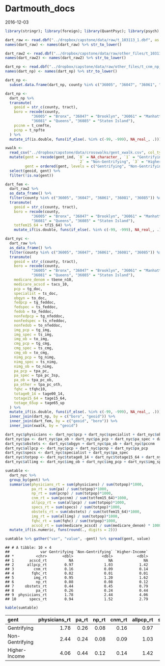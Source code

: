 Dartmouth\_docs
================
2016-12-03

``` r
library(stringr); library(foreign); library(QuantPsyc); library(psych); library(knitr); library(tidyverse)
```

``` r
dart_raw <- read.dbf("../dropbox/capstone/data/raw/t_103113_1.dbf", as.is = TRUE)
names(dart_raw) <- names(dart_raw) %>% str_to_lower()

dart_raw2 <- read.dbf("../dropbox/capstone/data/raw/other_files/t_103113_2.dbf", as.is = T)
names(dart_raw2) <- names(dart_raw2) %>% str_to_lower()

dart_np <- read.dbf("../dropbox/capstone/data/raw/other_files/t_cnm_np_122013.dbf", as.is = T)
names(dart_np) <- names(dart_np) %>% str_to_lower()
```

``` r
dart_np <-
  subset.data.frame(dart_np, county %in% c("36005", "36047", "36061", "36081", "36085"))

dart_np <-
  dart_np %>%
  transmute(
    geoid = str_c(county, tract),
    boro = recode(county, 
            "36005" = "Bronx", "36047" = "Brooklyn", "36061" = "Manhattan", 
            "36081" = "Queens", "36085" = "Staten Island"),
    pccnm = t_cnmfte, 
    pcnp = t_npfte
  ) %>%
  mutate_if(is.double, funs(if_else(. %in% c(-99, -999), NA_real_, .)))
```

``` r
xwalk <- 
  read_csv("../dropbox/capstone/data/crosswalks/gent_xwalk.csv", col_types = cols(geoid = "c")) %>% 
  mutate(gent = recode(gent_ind, `0` = NA_character_, `1` = "Gentrifying", 
                                 `2` = "Non-Gentrifying", `3` = "Higher-Income"),
         gent = ordered(gent, levels = c("Gentrifying", "Non-Gentrifying", "Higher-Income"))) %>% 
  select(geoid, gent) %>% 
  filter(!is.na(gent))
```

``` r
dart_fem <-
  dart_raw2 %>%
  as_data_frame() %>%
  filter(county %in% c("36005", "36047", "36061", "36081", "36085")) %>% 
  transmute(
    geoid = str_c(county, tract),
    boro = recode(county, 
            "36005" = "Bronx", "36047" = "Brooklyn", "36061" = "Manhattan", 
            "36081" = "Queens", "36085" = "Staten Island"),
    totfem15_64 = tf15_64) %>%
    mutate_if(is.double, funs(if_else(. %in% c(-99, -999), NA_real_, .)))
```

``` r
dart_nyc <- 
  dart_raw %>% 
  as_data_frame() %>%
  filter(county %in% c("36005", "36047", "36061", "36081", "36085")) %>% 
  transmute(
    geoid = str_c(county, tract),
    boro = recode(county, 
            "36005" = "Bronx", "36047" = "Brooklyn", "36061" = "Manhattan", 
            "36081" = "Queens", "36085" = "Staten Island"),
    medicare_denom = tbene_n10,
    medicare_acscd = tacs_10,
    pcp = tg_doc,
    specialist = ts_doc,
    obgyn = to_doc,
    fedpcp = tg_feddoc,
    fedspec = ts_feddoc, 
    fedob = to_feddoc,
    nonfedpcp = tg_nfeddoc, 
    nonfedspec = ts_nfeddoc,
    nonfedob = to_nfeddoc,
    img_pcp = tg_img,
    img_spec = ts_img,
    img_ob = to_img, 
    cmg_pcp = tg_cmg,
    cmg_spec = ts_cmg, 
    cmg_ob = to_cmg, 
    nimg_pcp = tg_nimg,
    nimg_spec = ts_nimg,
    nimg_ob = to_nimg,
    pa_pcp = tpa_pc,
    pa_spec = tpa_pc_3sp,
    pa_ob = tpa_pc_ob,
    pa_other = tpa_pc_oth,
    fqhc = tfqhc10,
    totage0_14 = tage00_14,
    totage15_64 = tage15_64,
    totage_65up = tage65_up
  ) %>% 
  mutate_if(is.double, funs(if_else(. %in% c(-99, -999), NA_real_, .))) %>%
  inner_join(dart_np, by = c("boro", "geoid")) %>%
  inner_join(dart_fem, by = c("geoid", "boro")) %>%
  inner_join(xwalk, by = "geoid")
```

``` r
dart_nyc$physicians <- dart_nyc$pcp + dart_nyc$specialist + dart_nyc$obgyn
dart_nyc$pa <- dart_nyc$pa_ob + dart_nyc$pa_pcp + dart_nyc$pa_spec + dart_nyc$pa_other
dart_nyc$obstets <- dart_nyc$obgyn + dart_nyc$pa_ob + dart_nyc$pccnm
dart_nyc$allpcp <- dart_nyc$pcp + dart_nyc$pcnp + dart_nyc$pa_pcp
dart_nyc$specs <- dart_nyc$specialist + dart_nyc$pa_spec
dart_nyc$totpop <- dart_nyc$totage0_14 + dart_nyc$totage15_64 + dart_nyc$totage_65up
dart_nyc$allimg <- dart_nyc$img_ob + dart_nyc$img_pcp + dart_nyc$img_spec
```

``` r
sumtable <- 
  dart_nyc %>%
  group_by(gent) %>%
  summarise(physicians_rt = sum(physicians) / sum(totpop)*1000,
            pa_rt = sum(pa) / sum(totpop)*1000,
            np_rt = sum(pcnp) / sum(totpop)*1000,
            cnm_rt = sum(pccnm) / sum(totfem15_64)*1000,
            allpcp_rt = sum(allpcp) / sum(totpop)*1000,
            specs_rt = sum(specs) / sum(totpop)*1000,
            obstets_rt = sum(obstets) / sum(totfem15_64)*1000,
            img_rt = sum(allimg) / sum(totpop)*1000,
            fqhc_rt = sum(fqhc) / sum(totpop)*1000, 
            acscd_rt = sum(medicare_acscd) / sum(medicare_denom) * 1000) %>%
  mutate_if(is.numeric, funs(round(., digits = 2)))

sumtable %>% gather("var", "value", -gent) %>% spread(gent, value)
```

    ## # A tibble: 10 × 4
    ##              var Gentrifying `Non-Gentrifying` `Higher-Income`
    ## *          <chr>       <dbl>             <dbl>           <dbl>
    ## 1       acscd_rt          NA                NA              NA
    ## 2      allpcp_rt        0.97              1.03            1.42
    ## 3         cnm_rt        0.16              0.09            0.14
    ## 4        fqhc_rt        0.02              0.01            0.01
    ## 5         img_rt        0.95              1.20            1.62
    ## 6          np_rt        0.08              0.08            0.12
    ## 7     obstets_rt        0.44              0.45            0.79
    ## 8          pa_rt        0.26              0.24            0.44
    ## 9  physicians_rt        1.78              2.44            4.06
    ## 10      specs_rt        0.94              1.52            2.79

``` r
kable(sumtable)
```

| gent            |  physicians\_rt|  pa\_rt|  np\_rt|  cnm\_rt|  allpcp\_rt|  specs\_rt|  obstets\_rt|  img\_rt|  fqhc\_rt| acscd\_rt |
|:----------------|---------------:|-------:|-------:|--------:|-----------:|----------:|------------:|--------:|---------:|:----------|
| Gentrifying     |            1.78|    0.26|    0.08|     0.16|        0.97|       0.94|         0.44|     0.95|      0.02| NA        |
| Non-Gentrifying |            2.44|    0.24|    0.08|     0.09|        1.03|       1.52|         0.45|     1.20|      0.01| NA        |
| Higher-Income   |            4.06|    0.44|    0.12|     0.14|        1.42|       2.79|         0.79|     1.62|      0.01| NA        |
